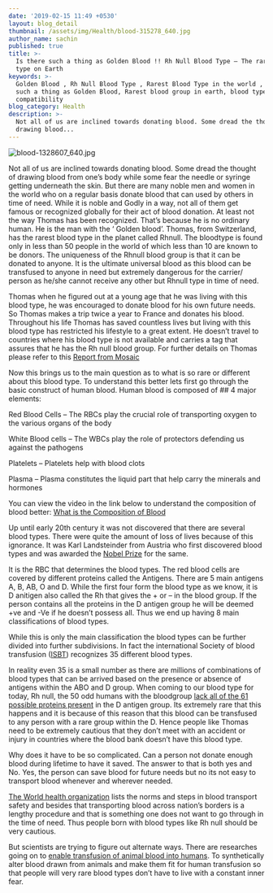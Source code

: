 ```yaml
---
date: '2019-02-15 11:49 +0530'
layout: blog_detail
thumbnail: /assets/img/Health/blood-315278_640.jpg
author_name: sachin
published: true
title: >-
  Is there such a thing as Golden Blood !! Rh Null Blood Type – The rarest Blood
  type on Earth
keywords: >-
  Golden Blood , Rh Null Blood Type , Rarest Blood Type in the world , Is there
  such a thing as Golden Blood, Rarest blood group in earth, blood type
  compatibility
blog_category: Health
description: >-
  Not all of us are inclined towards donating blood. Some dread the thought of
  drawing blood...
---
```

![blood-1328607_640.jpg]({{site.baseurl}}/assets/img/health/blood-1328607_640.jpg)

Not all of us are inclined towards donating blood. Some dread the thought of drawing blood from one’s body while some fear the needle or syringe getting underneath the skin. But there are many noble men and women in the world who on a regular basis donate blood that can used by others in time of need. While it is noble and Godly in a way, not all of them get famous or recognized globally for their act of blood donation. At least not the way Thomas has been recognized. That’s because he is no ordinary human. He is the man with the ‘ Golden blood’. Thomas, from Switzerland, has the rarest blood type in the planet called Rhnull. The bloodtype is found only in less than 50 people in the world of which less than 10 are known to be donors. The uniqueness of the Rhnull blood group is that it can be donated to anyone. It is the ultimate universal blood as this blood can be transfused to anyone in need but extremely dangerous for the carrier/ person as he/she cannot receive any other but Rhnull type in time of need.

Thomas when he figured out at a young age that he was living with this blood type, he was encouraged to donate blood for his own future needs. So Thomas makes a trip twice a year to France and donates his blood. Throughout his life Thomas has saved countless lives but living with this blood type has restricted his lifestyle to a great extent. He doesn’t travel to countries where his blood type is not available and carries a tag that assures that he has the Rh null blood group. For further details on Thomas please refer to this [Report from Mosaic](https://mosaicscience.com/story/man-golden-blood/)

Now this brings us to the main question as to what is so rare or different about this blood type. To understand this better lets first go through the basic construct of human blood. Human blood is composed of ## 4 major elements:

Red Blood Cells – The RBCs play the crucial role of transporting oxygen to the various organs of the body

White Blood cells – The WBCs play the role of protectors defending us against the pathogens

Platelets – Platelets help with blood clots 

Plasma – Plasma constitutes the liquid part that help carry the minerals and hormones

You can view the video in the link below to understand the composition of blood better:
[What is the Composition of Blood](https://study.com/academy/lesson/what-is-the-composition-of-blood.html)

Up until early 20th century it was not discovered that there are several blood types. There were quite the amount of loss of lives because of this ignorance. It was Karl Landsteinder from Austria who first discovered blood types and was awarded the [Nobel Prize](https://www.nobelprize.org/prizes/medicine/1930/landsteiner/biographical/) for the same.

It is the RBC that determines the blood types. The red blood cells are covered by different proteins called the Antigens. There are 5 main antigens A, B, AB, O and D. While the first four form the blood type as we know, it is D anitigen also called the Rh that gives the + or – in the blood group. If the person contains all the proteins in the D antigen group he will be deemed +ve and -Ve if he doesn’t possess all. Thus we end up having 8 main classifications of blood types.

While this is only the main classification the blood types can be further divided into further subdivisions. In fact the international Society of blood transfusion ([ISBT](http://www.isbtweb.org/)) recognizes 35 different blood types. 

In reality even 35 is a small number as there are millions of combinations of blood types that can be arrived based on the presence or absence of antigens within the ABO and D group.
When coming to our blood type for today, Rh null, the 50 odd humans with the bloodgroup [lack all of the 61 possible proteins present](http://jpma.org.pk/article-details/2399?article_id=2399) in the D antigen group. Its extremely rare that this happens and it is because of this reason that this blood can be transfused to any person with a rare group within the D. Hence people like Thomas need to be extremely cautious that they don’t meet with an accident or injury in countries where the blood bank doesn’t have this blood type.

Why does it have to be so complicated. Can a person not donate enough blood during lifetime to have it saved. The answer to that is both yes and No. Yes, the person can save blood for future needs but no its not easy to transport blood whenever and wherever needed.

[The World health organization](https://www.who.int/bloodsafety/processing/cold_chain/en/) lists the norms and steps in blood transport safety and besides that transporting blood across nation’s borders is a lengthy procedure and that is something one does not want to go through in the time of need. Thus people born with blood types like Rh null should be very cautious.

But scientists are trying to figure out alternate ways. There are researches going on to [enable transfusion of animal blood into humans](https://geneticliteracyproject.org/2016/01/25/ape-human-pig-human-blood-donations-xenotransfusions-work/). To synthetically alter blood drawn from animals and make them fit for human transfusion so that people will very rare blood types don’t have to live with a constant inner fear.
